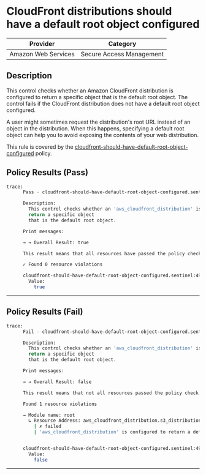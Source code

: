 # CloudFront distributions should have a default root object configured

| Provider            | Category                 |
|---------------------|--------------------------|
| Amazon Web Services | Secure Access Management |

## Description

This control checks whether an Amazon CloudFront distribution is configured to return a specific object that is the default root object. The control fails if the CloudFront distribution does not have a default root object configured.

A user might sometimes request the distribution's root URL instead of an object in the distribution. When this happens, specifying a default root object can help you to avoid exposing the contents of your web distribution.

This rule is covered by the [cloudfront-should-have-default-root-object-configured](https://github.com/hashicorp/policy-library-NIST-Policy-Set-for-AWS-Terraform/blob/main/policies/cloudfront/cloudfront-should-have-default-root-object-configured.sentinel) policy.

## Policy Results (Pass)
```bash
trace:
      Pass - cloudfront-should-have-default-root-object-configured.sentinel

      Description:
        This control checks whether an 'aws_cloudfront_distribution' is configured to
        return a specific object
        that is the default root object.

      Print messages:

      → → Overall Result: true

      This result means that all resources have passed the policy check for the policy cloudfront-should-have-default-root-object-configured.

      ✓ Found 0 resource violations

      cloudfront-should-have-default-root-object-configured.sentinel:49:1 - Rule "main"
        Value:
          true
```

---

## Policy Results (Fail)
```bash
trace:
      Fail - cloudfront-should-have-default-root-object-configured.sentinel

      Description:
        This control checks whether an 'aws_cloudfront_distribution' is configured to
        return a specific object
        that is the default root object.

      Print messages:

      → → Overall Result: false

      This result means that not all resources passed the policy check and the protected behavior is not allowed for the policy cloudfront-should-have-default-root-object-configured.

      Found 1 resource violations

      → Module name: root
        ↳ Resource Address: aws_cloudfront_distribution.s3_distribution
          | ✗ failed
          | 'aws_cloudfront_distribution' is configured to return a default root object. Refer to https://docs.aws.amazon.com/securityhub/latest/userguide/cloudfront-controls.html#cloudfront-1 for more details.


      cloudfront-should-have-default-root-object-configured.sentinel:49:1 - Rule "main"
        Value:
          false
```

---